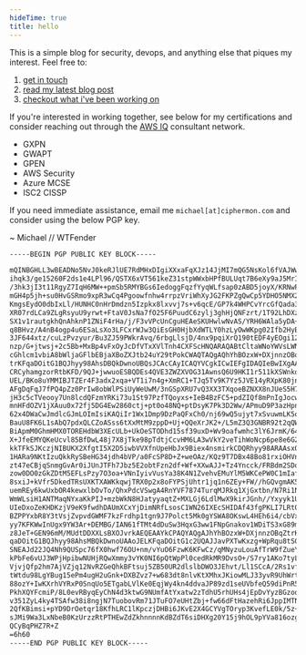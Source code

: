 ```yaml
---
hideTime: true
title: hello
---
```

This is a simple blog for security, devops, and anything else that piques my interest. Feel free to:

1. [get in touch](https://twitter.com/WTFender)
2. [read my latest blog post](https://blog.wtfender.com)
3. [checkout what i've been working on](https://github.com/WTFender)

If you're interested in working together, see below for my certifications and consider reaching out through the [AWS IQ](https://iq.aws/e/mmcintyre5) consultant network.

- GXPN
- GWAPT
- GPEN
- AWS Security
- Azure MCSE
- ISC2 CISSP

If you need immediate assistance, email me `michael[at]ciphermon.com` and consider using the below PGP key.

~ Michael // WTFender

```txt
-----BEGIN PGP PUBLIC KEY BLOCK-----

mQINBGHLL3wBEADNo5NvJ0keRJlUE7RdMHxDIgiXXxaFqXJz14JjMI7mQG5NsKol6fVAJWwm
ihqk3/ge15260F2ds1e4LPl96/QSTX6xVT561keZ31stpWWxbHPfBULUqt7B6eXy9aJ5MrIP
/3hk3jI3t11RgyZ7IqH6MW++pmSb5RMYBGs6IedoggFqzfYyqWLfsap0zABD5joyX/KRNwPD
mGH4p5jh+su0HvGSRmo9xpR3wCq4Pgoowfnhw4rrpzVriWhXyJG2FKPZgQwCp5YDHO5NMX2w
KmgsEydO0dbIxLl/HUNHC0nHrDmdzn5Izpkx8lxvvj7s+v6qcE/GP7k4WHPCvYrcGfQada3H
XR07rdLCa9ZLgRsyuU9yrwt+FtaV0JsNa7fO25F6PuudC6zylj3ghHjQNFzrt/1T92LhDXzO
SX1v1rautgkhQnAhknP1ZNiF4rHa/j/F3vVPcUnCguHEAeSKUHwlwNvAS/YRH6WAla5yDA+O
q8BHvz/A4nB4ogp4u6ESaLsXo3LFCxrWJw3QiEsGH0HjbXdWTLY0hzLyOwWKpg02Ifb2HyB8
3JF644xtz/cuLzPvzyur/Bu3ZJ59PWkrAvq/6rbgLlsjD/4nx9pqiXrQ190tEDF4yEOgi123
nzp/G+jtwsj+2c5Bb+MxBp4vFxOyJcDfVTxXVlTnh4CXFScHNQARAQABtCltaWNoYWVsLWNp
cGhlcm1vbiA8bWljaGFlbEBjaXBoZXJtb24uY29tPokCWAQTAQgAQhYhBOzxW+DXjnnzOBqZ
trKFqaDOitG1BQJhyy98AhsDBQkDwnoUBQsJCAcCAyICAQYVCgkICwIEFgIDAQIeBwIXgAAK
CRCyhamgzorRtbKFD/9QJ+jwwuoESBQDEs4QVE3ZWZXVOG31AwnsQ6U9HKI1r511kXSWnkdE
UEL/BKo8uYMMIBJTZEr4F3adx2xqa+VT1i7n4g+XmRC1+TJq5Tv9K7Yz5JVE14yRXpK80jnf
AFgDqFqJ7fPQ4pZz0PrIw8obWlPSiUyWeUwM/3nGSpXRU7vQ3XX3TXqoeBZNXX8nJUeS5H7i
jH3c5cTVeooy7Un8lcdQFzmYRKi73u1St97PzfTQoyxs+IeB4BzFC5+pdZIQf8mPnIgJocw9
mnHFdOZV1jXAuu0x72fj5DG4Ew2860ctj+pt0o48NQ+ptDsyK7Pk3D2Ww/APmuD9P3azHpnL
62x4DWaCwJmdlcGJmLOImIsiKAQiIr1Wx1Dmp9DzPaQFxCh0/nj69wQ5ujyt7xSvuwmLK5q7
BauU8FK6L1sAbQ7pdxQLCZoASss6tXxMtM9zppD+Uj+QQeXrJK2+/L5mZ3Q3GNBR92t2qQWN
BiApmM0GhmHMX0TOREHdbW3XEcULb+UkOeSTODhd15sf39uxD+Wv9oafwmhc3lY6JrmK/64W
X+JfeEMYQKeUcvl85BfDwL48j7X8jTke98pTdtjCcvHM6LA3wVkY2veTihWoNcp6pe8e6G2m
kkTFkSJKczjNIBUKX2XfgtI5X2D5iwbVVXfnUpeHbJx9Biex4nsmirkCDQRhyy98ARAAsxQx
1HARa9NKtIzuQkkRySBeHG34jdh4bVP/a0FcSP8D+Z+weOAz/KQz9T7DBx48Bo81rxiOHVnh
zt47eCBjqSnmgGvAr0iJUnJTFh7Jbz5E2obtFzn2df+Wf+XXwAJJ+Tz4Yncck/FRBdm2SDod
zow0DO0zGkZDtM5EFLsPzy7O3oa+VNnIyivVusYa38K4N1ZvehvEMuYlM5WKCePW0C1mIaf2
8sxiJ+kVfr5DkedTRsUXKTXAWKkqwjTRX0p2x8oFYPSjUhtr1jq1n6ZEy+FW//hGQvgmAK5N
uemREy6kwUxbOR4kewxlbOvTo/QhxPdcVSwgA4RnYVF7874TurqMJRkq1XjGxtbn/N7Ri1Nw
WmWLsiH1ANTMaqNYxaKkPIJ+mzbWkN8HJatyyaqtZ+MXLGj6LdlMwX9kirJGnh//Yxyyk1Uv
UIeDxoZeKHDKzjV9eK9fwdhDAUmXCxYjDimNRfLsosC1WN26IXEcSHIDAf43fgPKLI7LRtOO
BZPPYxbR8Y3tVsjZvpvdGWMF7kzFrdhp1tgn9J7Polct5Mk0gYSWA8OKswL4HEh6i4/cbVxP
yy7KFKWwInUgx9YW3Ar+DEMBG/IAN61fTMt4dDuSw3HqxG3ww1FNpGnakov1WDiTS3xG89mj
z8JeT+GEN96mM/MUdtDDXXLsBXOJvrkAEQEAAYkCPAQYAQgAJhYhBOzxW+DXjnnzOBqZtrKF
qaDOitG1BQJhyy98AhsMBQkDwnoUAAoJELKFqaDOitG1c2UQAJJavPXTwKxzg+WpRqu8tSGX
SNEAJd22JQ4Nh9QUSpc76fX0hwf76OU+nm/vYuO6FzwK6KFwCz/qMNyzuLouAfTrW9fZueYu
kPbFe6vUJ3WPjHpibwNUHjRQwXmmy3vYK0NI6pQtWpPl0cedRkMR9DvsO+/S7ry1AKo7tyLS
VjvjQfp2hm7AjVZjq12NvRZGeQhkBFtsuj5ZB50UR2dlslbDWO3JEhvt/Ll1SCcA/2Rs1vfQ
tWtdu98LgYBug15ePm4ugH2uGnk+DXBZvz7+w683dt8nlvKtXMhxJKiowMLJ33yvR9UhWrtc
88ozY+IwKXrhVYRxP0SnqUo5ETgabLVlKe0EqjWy4kn4ddvaJP89zd1seUVbfeQ59diPnR5p
PkhXQYFcmiP/8L0evRByqEyChN4d3ktwG9NUmfAtYxatw2zTdhU5rhUHs4jEpDvYyzBGzod6
v351ZyL4ky4TSAfw38i8ngjN7TuobovRm71JTuFO7eUHtZbj+fw66dFtHazehRi6JppIMTNx
2QfKBimsi+pYD9DrOetqr18KfhLRC1lKpczjDHBi6JKvE2X4GCYVgTOryp3KvefLE0k/5z+H
sJMi9Wa3LxNbeB0KzUrzzRtPTHEwZdZkhnnnnKdBZdT6siDHXg20Y15j9hOL9pYVa816ozgZ
QCyBqPHZ7R+Z
=6h60
-----END PGP PUBLIC KEY BLOCK-----
```